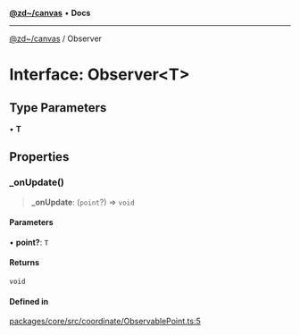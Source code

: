 [**@zd~/canvas**](../README.md) • **Docs**

***

[@zd~/canvas](../README.md) / Observer

# Interface: Observer\<T\>

## Type Parameters

• **T**

## Properties

### \_onUpdate()

> **\_onUpdate**: (`point`?) => `void`

#### Parameters

• **point?**: `T`

#### Returns

`void`

#### Defined in

[packages/core/src/coordinate/ObservablePoint.ts:5](https://github.com/zhuddan/canvas/blob/a6fd8f143d286553bb693ef3ef0c7af4be86a292/packages/core/src/coordinate/ObservablePoint.ts#L5)
